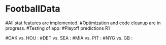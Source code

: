 # FootballData
#All stat features are implemented.
#Optimization and code cleanup are in progress.
#Testing of app:
#Playoff predictions R1

#OAK vs. HOU : 
#DET vs. SEA :
#MIA vs. PIT :
#NYG vs. GB :

